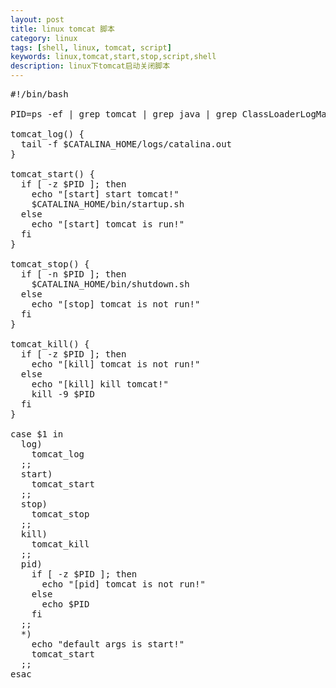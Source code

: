 ```yaml
---
layout: post
title: linux tomcat 脚本
category: linux
tags: [shell, linux, tomcat, script]
keywords: linux,tomcat,start,stop,script,shell
description: linux下tomcat启动关闭脚本
---
```


<pre class="prettyprint linenums">
#!/bin/bash

PID=ps -ef | grep tomcat | grep java | grep ClassLoaderLogManager | grep -v grep | awk '{print $2}'

tomcat_log() {
  tail -f $CATALINA_HOME/logs/catalina.out
}

tomcat_start() {
  if [ -z $PID ]; then
    echo "[start] start tomcat!"
    $CATALINA_HOME/bin/startup.sh
  else
    echo "[start] tomcat is run!"
  fi
}

tomcat_stop() {
  if [ -n $PID ]; then
    $CATALINA_HOME/bin/shutdown.sh
  else
    echo "[stop] tomcat is not run!"
  fi
}

tomcat_kill() {
  if [ -z $PID ]; then
    echo "[kill] tomcat is not run!"
  else
    echo "[kill] kill tomcat!"
    kill -9 $PID
  fi
}

case $1 in
  log)
    tomcat_log
  ;;
  start)
    tomcat_start
  ;;
  stop)
    tomcat_stop
  ;;
  kill)
    tomcat_kill
  ;;
  pid)
    if [ -z $PID ]; then
      echo "[pid] tomcat is not run!"
    else
      echo $PID
    fi
  ;;
  *)
    echo "default args is start!"
    tomcat_start
  ;;
esac
</pre>
